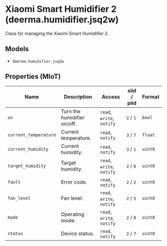 # Xiaomi Smart Humidifier 2 (deerma.humidifier.jsq2w)

Class for managing the Xiaomi Smart Humidifier 2.

## Models

- `deerma.humidifier.jsq2w`

## Properties (MIoT)

| Name | Description | Access | siid / piid | Format |
|---|---|---|---|---|
| `on` | Turn the humidifier on/off. | `read`, `write`, `notify` | `2` / `1` | `bool` |
| `current_temperature` | Current temperature. | `read`, `notify` | `3` / `7` | `float` |
| `current_humidity` | Current humidity. | `read`, `notify` | `3` / `1` | `uint8` |
| `target_humidity` | Target humidity. | `read`, `write`, `notify` | `2` / `6` | `uint8` |
| `fault` | Error code. | `read`, `notify` | `2` / `2` | `uint8` |
| `fan_level` | Fan level. | `read`, `write`, `notify` | `2` / `5` | `uint8` |
| `mode` | Operating mode. | `read`, `write`, `notify` | `2` / `8` | `uint8` |
| `status` | Device status. | `read`, `notify` | `2` / `7` | `uint8` |

